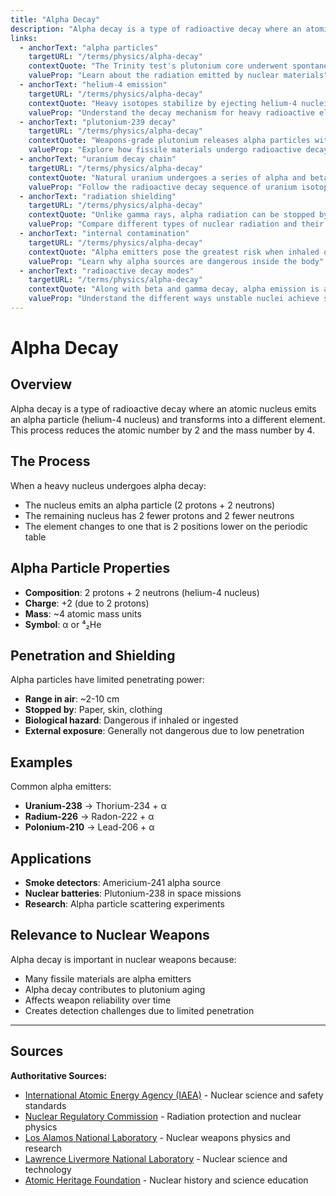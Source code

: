 ```yaml
---
title: "Alpha Decay"
description: "Alpha decay is a type of radioactive decay where an atomic nucleus emits an alpha particle (helium-4 nucleus) and transforms into a different element."
links:
  - anchorText: "alpha particles"
    targetURL: "/terms/physics/alpha-decay"
    contextQuote: "The Trinity test's plutonium core underwent spontaneous fission and alpha decay"
    valueProp: "Learn about the radiation emitted by nuclear materials"
  - anchorText: "helium-4 emission"
    targetURL: "/terms/physics/alpha-decay"
    contextQuote: "Heavy isotopes stabilize by ejecting helium-4 nuclei"
    valueProp: "Understand the decay mechanism for heavy radioactive elements"
  - anchorText: "plutonium-239 decay"
    targetURL: "/terms/physics/alpha-decay"
    contextQuote: "Weapons-grade plutonium releases alpha particles with a 24,000-year half-life"
    valueProp: "Explore how fissile materials undergo radioactive decay"
  - anchorText: "uranium decay chain"
    targetURL: "/terms/physics/alpha-decay"
    contextQuote: "Natural uranium undergoes a series of alpha and beta decays"
    valueProp: "Follow the radioactive decay sequence of uranium isotopes"
  - anchorText: "radiation shielding"
    targetURL: "/terms/physics/alpha-decay"
    contextQuote: "Unlike gamma rays, alpha radiation can be stopped by paper or skin"
    valueProp: "Compare different types of nuclear radiation and their penetration"
  - anchorText: "internal contamination"
    targetURL: "/terms/physics/alpha-decay"
    contextQuote: "Alpha emitters pose the greatest risk when inhaled or ingested"
    valueProp: "Learn why alpha sources are dangerous inside the body"
  - anchorText: "radioactive decay modes"
    targetURL: "/terms/physics/alpha-decay"
    contextQuote: "Along with beta and gamma decay, alpha emission is a primary decay mode"
    valueProp: "Understand the different ways unstable nuclei achieve stability"
---
```


# Alpha Decay

## Overview

Alpha decay is a type of radioactive decay where an atomic nucleus emits an alpha particle (helium-4 nucleus) and transforms into a different element. This process reduces the atomic number by 2 and the mass number by 4.

## The Process

When a heavy nucleus undergoes alpha decay:
- The nucleus emits an alpha particle (2 protons + 2 neutrons)
- The remaining nucleus has 2 fewer protons and 2 fewer neutrons
- The element changes to one that is 2 positions lower on the periodic table

## Alpha Particle Properties

- **Composition**: 2 protons + 2 neutrons (helium-4 nucleus)
- **Charge**: +2 (due to 2 protons)
- **Mass**: ~4 atomic mass units
- **Symbol**: α or ⁴₂He

## Penetration and Shielding

Alpha particles have limited penetrating power:
- **Range in air**: ~2-10 cm
- **Stopped by**: Paper, skin, clothing
- **Biological hazard**: Dangerous if inhaled or ingested
- **External exposure**: Generally not dangerous due to low penetration

## Examples

Common alpha emitters:
- **Uranium-238** → Thorium-234 + α
- **Radium-226** → Radon-222 + α
- **Polonium-210** → Lead-206 + α

## Applications

- **Smoke detectors**: Americium-241 alpha source
- **Nuclear batteries**: Plutonium-238 in space missions
- **Research**: Alpha particle scattering experiments

## Relevance to Nuclear Weapons

Alpha decay is important in nuclear weapons because:
- Many fissile materials are alpha emitters
- Alpha decay contributes to plutonium aging
- Affects weapon reliability over time
- Creates detection challenges due to limited penetration

---

## Sources

**Authoritative Sources:**

- [International Atomic Energy Agency (IAEA)](https://www.iaea.org) - Nuclear science and safety standards
- [Nuclear Regulatory Commission](https://www.nrc.gov) - Radiation protection and nuclear physics
- [Los Alamos National Laboratory](https://www.lanl.gov) - Nuclear weapons physics and research
- [Lawrence Livermore National Laboratory](https://www.llnl.gov) - Nuclear science and technology
- [Atomic Heritage Foundation](https://www.atomicheritage.org) - Nuclear history and science education